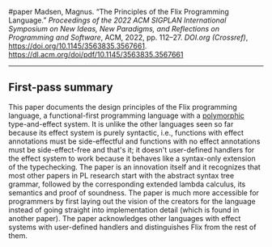 #paper 
Madsen, Magnus. “The Principles of the Flix Programming Language.” _Proceedings of the 2022 ACM SIGPLAN International Symposium on New Ideas, New Paradigms, and Reflections on Programming and Software_, ACM, 2022, pp. 112–27. _DOI.org (Crossref)_, https://doi.org/10.1145/3563835.3567661.
https://dl.acm.org/doi/pdf/10.1145/3563835.3567661
- - -
## First-pass summary
This paper documents the design principles of the Flix programming language, a functional-first programming language with a [polymorphic](<Polymorphism>) type-and-effect system. It is unlike the other languages seen so far because its effect system is purely syntactic, i.e., functions with effect annotations must be side-effectful and functions with no effect annotations must be side-effect-free and that's it; it doesn't user-defined handlers for the effect system to work because it behaves like a syntax-only extension of the typechecking. The paper is an innovation itself and it recognizes that most other papers in PL research start with the abstract syntax tree grammar, followed by the corresponding extended lambda calculus, its semantics and proof of soundness. The paper is much more accessible for programmers by first laying out the vision of the creators for the language instead of going straight into implementation detail (which is found in another paper). The paper acknowledges other languages with effect systems with user-defined handlers and distinguishes Flix from the rest of them.